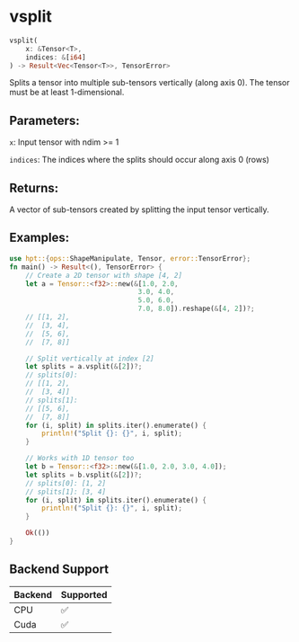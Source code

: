 # vsplit
```rust
vsplit(
    x: &Tensor<T>,
    indices: &[i64]
) -> Result<Vec<Tensor<T>>, TensorError>
```
Splits a tensor into multiple sub-tensors vertically (along axis 0). The tensor must be at least 1-dimensional.

## Parameters:
`x`: Input tensor with ndim >= 1

`indices`: The indices where the splits should occur along axis 0 (rows)

## Returns:
A vector of sub-tensors created by splitting the input tensor vertically.

## Examples:
```rust
use hpt::{ops::ShapeManipulate, Tensor, error::TensorError};
fn main() -> Result<(), TensorError> {
    // Create a 2D tensor with shape [4, 2]
    let a = Tensor::<f32>::new(&[1.0, 2.0,
                                3.0, 4.0,
                                5.0, 6.0,
                                7.0, 8.0]).reshape(&[4, 2])?;
    // [[1, 2],
    //  [3, 4],
    //  [5, 6],
    //  [7, 8]]

    // Split vertically at index [2]
    let splits = a.vsplit(&[2])?;
    // splits[0]:
    // [[1, 2],
    //  [3, 4]]
    // splits[1]:
    // [[5, 6],
    //  [7, 8]]
    for (i, split) in splits.iter().enumerate() {
        println!("Split {}: {}", i, split);
    }

    // Works with 1D tensor too
    let b = Tensor::<f32>::new(&[1.0, 2.0, 3.0, 4.0]);
    let splits = b.vsplit(&[2])?;
    // splits[0]: [1, 2]
    // splits[1]: [3, 4]
    for (i, split) in splits.iter().enumerate() {
        println!("Split {}: {}", i, split);
    }

    Ok(())
}
```
## Backend Support
| Backend | Supported |
|---------|-----------|
| CPU     | ✅         |
| Cuda    | ✅        |